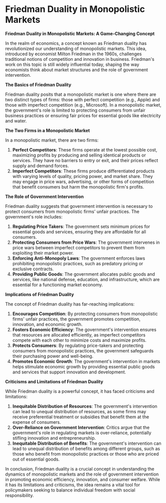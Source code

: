 # Friedman Duality in Monopolistic Markets

**Friedman Duality in Monopolistic Markets: A Game-Changing Concept**

In the realm of economics, a concept known as Friedman duality has revolutionized our understanding of monopolistic markets. This idea, introduced by economist Milton Friedman in the 1960s, challenges traditional notions of competition and innovation in business. Friedman's work on this topic is still widely influential today, shaping the way economists think about market structures and the role of government intervention.

**The Basics of Friedman Duality**

Friedman duality posits that a monopolistic market is one where there are two distinct types of firms: those with perfect competition (e.g., Apple) and those with imperfect competition (e.g., Microsoft). In a monopolistic market, the government's role is limited to protecting consumers from unfair business practices or ensuring fair prices for essential goods like electricity and water.

**The Two Firms in a Monopolistic Market**

In a monopolistic market, there are two firms:

1. **Perfect Competitors**: These firms operate at the lowest possible cost, maximizing profits by producing and selling identical products or services. They have no barriers to entry or exit, and their prices reflect supply and demand forces.
2. **Imperfect Competitors**: These firms produce differentiated products with varying levels of quality, pricing power, and market share. They may engage in price wars, advertising, or other forms of competition that benefit consumers but harm the monopolistic firm's profits.

**The Role of Government Intervention**

Friedman duality suggests that government intervention is necessary to protect consumers from monopolistic firms' unfair practices. The government's role includes:

1. **Regulating Price Takers**: The government sets minimum prices for essential goods and services, ensuring they are affordable for all consumers.
2. **Protecting Consumers from Price Wars**: The government intervenes in price wars between imperfect competitors to prevent them from exploiting their market power.
3. **Enforcing Anti-Monopoly Laws**: The government enforces laws prohibiting monopolistic practices, such as predatory pricing or exclusive contracts.
4. **Providing Public Goods**: The government allocates public goods and services, like national defense, education, and infrastructure, which are essential for a functioning market economy.

**Implications of Friedman Duality**

The concept of Friedman duality has far-reaching implications:

1. **Encourages Competition**: By protecting consumers from monopolistic firms' unfair practices, the government promotes competition, innovation, and economic growth.
2. **Fosters Economic Efficiency**: The government's intervention ensures that resources are allocated efficiently, as imperfect competitors compete with each other to minimize costs and maximize profits.
3. **Protects Consumers**: By regulating price-takers and protecting consumers from monopolistic practices, the government safeguards their purchasing power and well-being.
4. **Promotes Economic Growth**: The government's intervention in markets helps stimulate economic growth by providing essential public goods and services that support innovation and development.

**Criticisms and Limitations of Friedman Duality**

While Friedman duality is a powerful concept, it has faced criticisms and limitations:

1. **Inequitable Distribution of Resources**: The government's intervention can lead to unequal distribution of resources, as some firms may receive preferential treatment or subsidies that benefit them at the expense of consumers.
2. **Over-Reliance on Government Intervention**: Critics argue that the government's role in regulating markets is over-reliance, potentially stifling innovation and entrepreneurship.
3. **Inequitable Distribution of Benefits**: The government's intervention can lead to unequal distribution of benefits among different groups, such as those who benefit from monopolistic practices or those who are priced out of essential goods.

In conclusion, Friedman duality is a crucial concept in understanding the dynamics of monopolistic markets and the role of government intervention in promoting economic efficiency, innovation, and consumer welfare. While it has its limitations and criticisms, the idea remains a vital tool for policymakers seeking to balance individual freedom with social responsibility.
